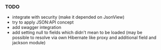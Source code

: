 

### TODO
- integrate with security (make it depended on JsonView)
- try to apply JSON:API concept
- add swagger integration
- add setting null to fields which didn't mean to be loaded (may be possible to resolve via own Hibernate like proxy and additional field and jackson module)

